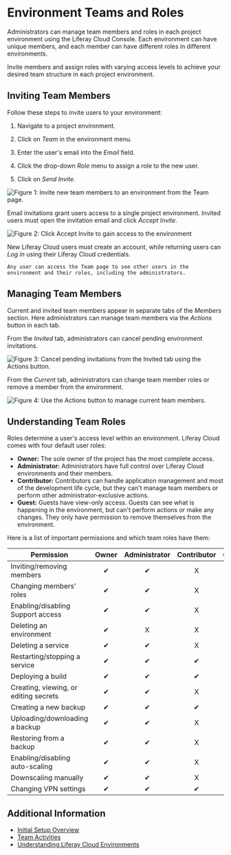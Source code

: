 # Environment Teams and Roles

Administrators can manage team members and roles in each project environment using the Liferay Cloud Console. Each environment can have unique members, and each member can have different roles in different environments.

Invite members and assign roles with varying access levels to achieve your desired team structure in each project environment.

## Inviting Team Members

Follow these steps to invite users to your environment:

1. Navigate to a project environment.

1. Click on *Team* in the environment menu.

1. Enter the user's email into the *Email* field.

1. Click the drop-down *Role* menu to assign a role to the new user.

1. Click on *Send Invite*.

![Figure 1: Invite new team members to an environment from the Team page.](./environment-teams-and-roles/images/01.png)

Email invitations grant users access to a single project environment. Invited users must open the invitation email and click *Accept Invite*.

![Figure 2: Click Accept Invite to gain access to the environment](./environment-teams-and-roles/images/02.png)

New Liferay Cloud users must create an account, while returning users can *Log in* using their Liferay Cloud credentials.

```{note}
Any user can access the Team page to see other users in the environment and their roles, including the administrators.
```

## Managing Team Members

Current and invited team members appear in separate tabs of the *Members* section. Here administrators can manage team members via the *Actions* button in each tab.

From the *Invited* tab, administrators can cancel pending environment invitations.

   ![Figure 3: Cancel pending invitations from the Invited tab using the Actions button.](./environment-teams-and-roles/images/03.png)

From the *Current* tab, administrators can change team member roles or remove a member from the environment.

   ![Figure 4: Use the Actions button to manage current team members.](./environment-teams-and-roles/images/04.png)

## Understanding Team Roles

Roles determine a user's access level within an environment. Liferay Cloud comes with four default user roles:

* **Owner:** The sole owner of the project has the most complete access.
* **Administrator:** Administrators have full control over Liferay Cloud environments and their members.
* **Contributor:** Contributors can handle application management and most of the development life cycle, but they can't manage team members or perform other administrator-exclusive actions.
* **Guest:** Guests have view-only access. Guests can see what is happening in the environment, but can't perform actions or make any changes. They only have permission to remove themselves from the environment.

Here is a list of important permissions and which team roles have them:

| **Permission** | **Owner** | **Administrator** | **Contributor** | **Guest** |
| --- | :-: | :-: | :-: | :-: |
| Inviting/removing members | &#10004; | &#10004; | X | X |
| Changing members' roles | &#10004; | &#10004; | X | X |
| Enabling/disabling Support access | &#10004; | &#10004; | X | X |
| Deleting an environment | &#10004; | X | X | X |
| Deleting a service | &#10004; | &#10004; | X | X |
| Restarting/stopping a service | &#10004; | &#10004; | &#10004; | X |
| Deploying a build | &#10004; | &#10004; | &#10004; | X |
| Creating, viewing, or editing secrets | &#10004; | &#10004; | X | X |
| Creating a new backup | &#10004; | &#10004; | &#10004; | X |
| Uploading/downloading a backup | &#10004; | &#10004; | X | X |
| Restoring from a backup | &#10004; | &#10004; | X | X |
| Enabling/disabling auto-scaling | &#10004; | &#10004; | X | X |
| Downscaling manually | &#10004; | &#10004; | X | X |
| Changing VPN settings | &#10004; | &#10004; | &#10004; | X |

## Additional Information

* [Initial Setup Overview](../getting-started/initial-setup-overview.md)
* [Team Activities](./team-activities.md)
* [Understanding Liferay Cloud Environments](../getting-started/understanding-liferay-cloud-environments.md)
